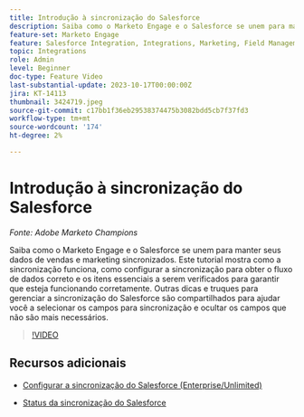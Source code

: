 ```yaml
---
title: Introdução à sincronização do Salesforce
description: Saiba como o Marketo Engage e o Salesforce se unem para manter seus dados de vendas e marketing sincronizados. Este tutorial mostra como a sincronização funciona, como configurar a sincronização para obter o fluxo de dados correto e os itens essenciais a serem verificados para garantir que esteja funcionando corretamente.
feature-set: Marketo Engage
feature: Salesforce Integration, Integrations, Marketing, Field Management, Administration
topic: Integrations
role: Admin
level: Beginner
doc-type: Feature Video
last-substantial-update: 2023-10-17T00:00:00Z
jira: KT-14113
thumbnail: 3424719.jpeg
source-git-commit: c17bb1f36eb29538374475b3082bdd5cb7f37fd3
workflow-type: tm+mt
source-wordcount: '174'
ht-degree: 2%

---
```



# Introdução à sincronização do Salesforce

*Fonte: Adobe Marketo Champions*

Saiba como o Marketo Engage e o Salesforce se unem para manter seus dados de vendas e marketing sincronizados. Este tutorial mostra como a sincronização funciona, como configurar a sincronização para obter o fluxo de dados correto e os itens essenciais a serem verificados para garantir que esteja funcionando corretamente. Outras dicas e truques para gerenciar a sincronização do Salesforce são compartilhados para ajudar você a selecionar os campos para sincronização e ocultar os campos que não são mais necessários.

>[!VIDEO](https://video.tv.adobe.com/v/3424719/?learn=on)

## Recursos adicionais

* [Configurar a sincronização do Salesforce (Enterprise/Unlimited)](https://experienceleague.adobe.com/docs/marketo/using/product-docs/crm-sync/salesforce-sync/setup/enterprise-unlimited-edition/step-1-of-3-add-marketo-fields-to-salesforce-enterprise-unlimited.html?lang=en)

* [Status da sincronização do Salesforce](https://experienceleague.adobe.com/docs/marketo/using/product-docs/crm-sync/salesforce-sync/salesforce-sync-status.html)

